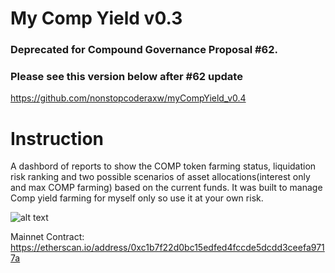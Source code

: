 # My Comp Yield v0.3
### Deprecated for Compound Governance Proposal #62. 
### Please see this version below after #62 update
https://github.com/nonstopcoderaxw/myCompYield_v0.4

# Instruction
A dashbord of reports to show the COMP token farming status, liquidation risk ranking and two possible scenarios of asset allocations(interest only and max COMP farming) based on the current funds. It was built to manage Comp yield farming for myself only so use it at your own risk. 


![alt text](https://raw.githubusercontent.com/AlexTheCodeMan/myCompFarmingSummary/main/screenshots/screenshot1.png)

Mainnet Contract: https://etherscan.io/address/0xc1b7f22d0bc15edfed4fccde5dcdd3ceefa9717a



